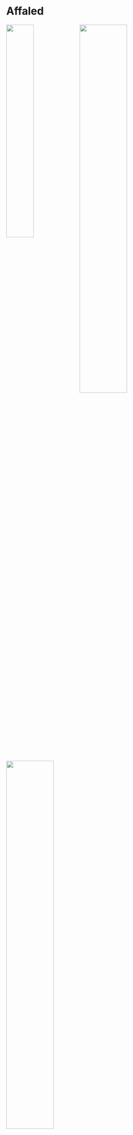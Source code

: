 # Affaled

<img align="left" width="38%" src="https://i.pinimg.com/564x/50/0b/e3/500be32cdc80fc99914a6b119df3fd42.jpg"/>

<img width="50%" src="https://github-readme-stats.vercel.app/api?username=Affaled&theme=great-gatsby&title_color=ff3068?">

<img width="50%" src="http://github-readme-streak-stats.herokuapp.com/?user=Affaled&theme=great-gatsby&date_format=M%20j%5B%2C%20Y%5D&ring=ff3068&fire=ff3068&sideNums=ff3068">

<p align="left" width="50%"><img src="https://github-readme-stats.vercel.app/api/top-langs?username=Affaled&show_icons=true&locale=en&layout=compact&theme=great-gatsby" alt="arunsridher" /></p>
